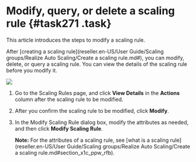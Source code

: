 # Modify, query, or delete a scaling rule {#task271 .task}

This article introduces the steps to modify a scaling rule.

After [creating a scaling rule](reseller.en-US/User Guide/Scaling groups/Realize Auto Scaling/Create a scaling rule.md#), you can modify, delete, or query a scaling rule. You can view the details of the scaling rule before you modify it.

![](http://static-aliyun-doc.oss-cn-hangzhou.aliyuncs.com/assets/img/40588/154227301432040_en-US.png)

1.   Go to the Scaling Rules page, and click **View Details** in the **Actions** column after the scaling rule to be modified. 
2.   After you confirm the scaling rule to be modified, click **Modify**. 
3.  In the Modify Scaling Rule dialog box, modify the attributes as needed, and then click **Modify Scaling Rule**. 

    **Note:** For the attributes of a scaling rule, see [what is a scaling rule](reseller.en-US/User Guide/Scaling groups/Realize Auto Scaling/Create a scaling rule.md#section_x1c_ppw_rfb).


